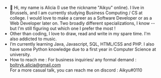 - 👋 Hi, my name is Alicia (I use the nickname "Aikyu" online). I live in Brussels, and I am currently studying Business Computing / CS at college. 
I would love to make a career as a Software Developer or as a Web Developer later on. Two broadly different specializations, I know -- but I'm still figuring out which one I prefer the most !
- Other than coding, I love to draw, read and write in my spare time. I'm also addicted to music.
- I’m currently learning Java, Javascript, SQL, HTML/CSS and PHP. I also have some Python knowledge due to a first year in Computer Science at university.
- How to reach me :
For business inquiries/ any formal demand : boltryk.alicia@gmail.com <br>
For a more casual talk, you can reach me on discord : Aikyu#0110



<!---
AikyuBasu/AikyuBasu is a ✨ special ✨ repository because its `README.md` (this file) appears on your GitHub profile.
You can click the Preview link to take a look at your changes.
--->

